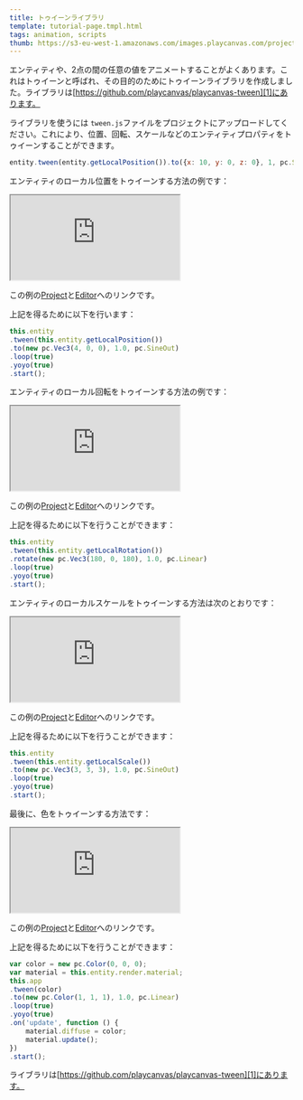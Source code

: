 ```yaml
---
title: トゥイーンライブラリ
template: tutorial-page.tmpl.html
tags: animation, scripts
thumb: https://s3-eu-west-1.amazonaws.com/images.playcanvas.com/projects/12/452634/BDFB7E-image-75.jpg
---
```


エンティティや、2点の間の任意の値をアニメートすることがよくあります。これはトゥイーンと呼ばれ、その目的のためにトゥイーンライブラリを作成しました。ライブラリは[https://github.com/playcanvas/playcanvas-tween][1]にあります。

ライブラリを使うには `tween.js`ファイルをプロジェクトにアップロードしてください。これにより、位置、回転、スケールなどのエンティティプロパティをトゥイーンすることができます。

```javascript
entity.tween(entity.getLocalPosition()).to({x: 10, y: 0, z: 0}, 1, pc.SineOut);
```

エンティティのローカル位置をトゥイーンする方法の例です：

<iframe src="https://playcanv.as/b/wEftzstB/"></iframe>

この例の[Project][2]と[Editor][3]へのリンクです。

上記を得るために以下を行います：

```javascript
this.entity
.tween(this.entity.getLocalPosition())
.to(new pc.Vec3(4, 0, 0), 1.0, pc.SineOut)
.loop(true)
.yoyo(true)
.start();
```

エンティティのローカル回転をトゥイーンする方法の例です：

<iframe src="https://playcanv.as/b/H8553dGa/"></iframe>

この例の[Project][2]と[Editor][4]へのリンクです。

上記を得るために以下を行うことができます：

```javascript
this.entity
.tween(this.entity.getLocalRotation())
.rotate(new pc.Vec3(180, 0, 180), 1.0, pc.Linear)
.loop(true)
.yoyo(true)
.start();
```

エンティティのローカルスケールをトゥイーンする方法は次のとおりです：

<iframe src="https://playcanv.as/b/ndTiHCpD/"></iframe>

この例の[Project][2]と[Editor][5]へのリンクです。

上記を得るために以下を行うことができます：

```javascript
this.entity
.tween(this.entity.getLocalScale())
.to(new pc.Vec3(3, 3, 3), 1.0, pc.SineOut)
.loop(true)
.yoyo(true)
.start();
```

最後に、色をトゥイーンする方法です：

<iframe src="https://playcanv.as/b/aoRYsYrc/"></iframe>

この例の[Project][2]と[Editor][6]へのリンクです。

上記を得るために以下を行うことができます：

```javascript
var color = new pc.Color(0, 0, 0);
var material = this.entity.render.material;
this.app
.tween(color)
.to(new pc.Color(1, 1, 1), 1.0, pc.Linear)
.loop(true)
.yoyo(true)
.on('update', function () {
    material.diffuse = color;
    material.update();
})
.start();
```

ライブラリは[https://github.com/playcanvas/playcanvas-tween][1]にあります。

[1]: https://github.com/playcanvas/playcanvas-tween
[2]: https://playcanvas.com/project/452634/overview/using-the-tween-library
[3]: https://playcanvas.com/editor/scene/491504
[4]: https://playcanvas.com/editor/scene/491558
[5]: https://playcanvas.com/editor/scene/491585
[6]: https://playcanvas.com/editor/scene/491559

